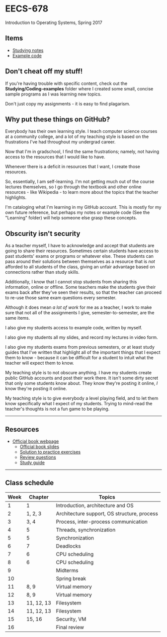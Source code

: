 # EECS-678

Introduction to Operating Systems, Spring 2017

## Items

* [Studying notes](https://github.com/Rachels-studies/EECS-678/tree/main/Studying/Notes)
* [Example code](https://github.com/Rachels-studies/EECS-678/tree/main/Studying/Coding-examples)

## Don't cheat off my stuff!

If you're having trouble with specific content, check out the **Studying/Coding-examples**
folder where I created some small, concise sample programs as I was
learning new topics.

Don't just copy my assignments - it is easy to find plagarism.

## Why put these things on GitHub?

Everybody has their own learning style. I teach computer science courses
at a community college, and a lot of my teaching style is based on the
frustrations I've had throughout my undergrad career.

Now that I'm in gradschool, I find the same frustrations; namely,
not having access to the resources that I would like to have.

Whenever there is a deficit in resources that I want, I create those resources.

So, essentially, I am self-learning. I'm not getting much out of the
course lectures themselves, so I go through the textbook and other
online resources - like Wikipedia - to learn more about the topics
that the teacher highlights.

I'm cataloging what I'm learning in my GitHub account.
This is mostly for my own future reference, but perhaps my notes or
example code (See the "Learning" folder) will help someone else grasp
these concepts.

## Obscurity isn't security

As a teacher myself, I have to acknowledge and accept that students are
going to share their resources. Sometimes certain students have access
to past students' exams or programs or whatever else. These students
can pass around their solutions between themselves as a resource that
is *not* afforded to all students of the class, giving an unfair advantage
based on connections rather than study skills.

Additionally, I know that I cannot stop students from sharing this 
information, online or offline. Some teachers make the students give
their exams back after they've seen their results, so that the teacher
can proceed to re-use those same exam questions every semester.

Although it does mean *a lot of work* for me as a teacher, I work to
make sure that not all of the assignments I give, semester-to-semester,
are the same items.

I also give my students access to example code, written by myself.

I also give my students all my slides, and record my lectures in video form.

I also give my students exams from previous semesters, or at least
study guides that I've written that highlight all of the important things
that I expect them to know - because it can be difficult for a student
to intuit what the teacher will expect them to know.

My teaching style is to not obscure anything. I have my students create
public GitHub accounts and post their work there. It isn't some dirty
secret that only some students know about. They know they're posting it
online, *I* know they're posting it online.

My teaching style is to give everybody a level playing field, and to let
them know specifically what I expect of my students. Trying to mind-read
the teacher's thoughts is not a fun game to be playing.

---

## Resources

* [Official book webpage](http://codex.cs.yale.edu/avi/os-book/OS9/)
	* [Official book slides](http://codex.cs.yale.edu/avi/os-book/OS9/slide-dir/index.html)
	* [Solution to practice exercises](http://codex.cs.yale.edu/avi/os-book/OS9/practice-exer-dir/index.html)
	* [Review questions](http://codex.cs.yale.edu/avi/os-book/OS9/review-dir/index.html)
	* [Study guide](http://codex.cs.yale.edu/avi/os-book/OS9/study-guide/index.html)

---

## Class schedule

<table>
<thead>
<tr><th>Week</th>
<th>Chapter</th>
<th>Topics</th></tr>
</thead>

<tbody>
<!-- row -->
<tr>
<td>1</td><!-- Week -->
<td> 1 </td><!-- Chapter -->
<td> Introduction, architecture and OS </td><!-- Topics -->
</tr>
<!-- row -->
<tr>
<td>2</td><!-- Week -->
<td> 1, 2, 3 </td><!-- Chapter -->
<td> Architecture support, OS structure, process </td><!-- Topics -->
</tr>
<!-- row -->
<tr>
<td>3</td><!-- Week -->
<td> 3, 4 </td><!-- Chapter -->
<td> Process, inter-process communication </td><!-- Topics -->
</tr>
<!-- row -->
<tr>
<td>4</td><!-- Week -->
<td> 5 </td><!-- Chapter -->
<td> Threads, synchronization </td><!-- Topics -->
</tr>
<!-- row -->
<tr>
<td>5</td><!-- Week -->
<td> 5 </td><!-- Chapter -->
<td> Synchronization </td><!-- Topics -->
</tr>
<!-- row -->
<tr>
<td>6</td><!-- Week -->
<td> 7 </td><!-- Chapter -->
<td> Deadlocks </td><!-- Topics -->
</tr>
<!-- row -->
<tr>
<td>7</td><!-- Week -->
<td> 6 </td><!-- Chapter -->
<td> CPU scheduling </td><!-- Topics -->
</tr>
<!-- row -->
<tr>
<td>8</td><!-- Week -->
<td> 6 </td><!-- Chapter -->
<td> CPU scheduling </td><!-- Topics -->
</tr>
<!-- row -->
<tr>
<td>9</td><!-- Week -->
<td>  </td><!-- Chapter -->
<td> Midterms </td><!-- Topics -->
</tr>
<!-- row -->
<tr>
<td>10</td><!-- Week -->
<td>  </td><!-- Chapter -->
<td> Spring break </td><!-- Topics -->
</tr>
<!-- row -->
<tr>
<td>11</td><!-- Week -->
<td> 8, 9 </td><!-- Chapter -->
<td> Virtual memory </td><!-- Topics -->
</tr>
<!-- row -->
<tr>
<td>12</td><!-- Week -->
<td> 8, 9 </td><!-- Chapter -->
<td> Virtual memory </td><!-- Topics -->
</tr>
<!-- row -->
<tr>
<td>13</td><!-- Week -->
<td> 11, 12, 13 </td><!-- Chapter -->
<td> Filesystem </td><!-- Topics -->
</tr>
<!-- row -->
<tr>
<td>14</td><!-- Week -->
<td> 11, 12, 13 </td><!-- Chapter -->
<td> Filesystem </td><!-- Topics -->
</tr>
<!-- row -->
<tr>
<td>15</td><!-- Week -->
<td> 15, 16 </td><!-- Chapter -->
<td> Security, VM </td><!-- Topics -->
</tr>
<!-- row -->
<tr>
<td>16</td><!-- Week -->
<td>  </td><!-- Chapter -->
<td> Final review </td><!-- Topics -->
</tr>

</tbody>
</table>

